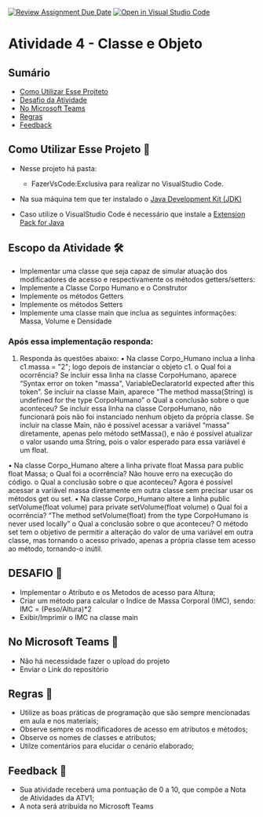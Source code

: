 [![Review Assignment Due Date](https://classroom.github.com/assets/deadline-readme-button-22041afd0340ce965d47ae6ef1cefeee28c7c493a6346c4f15d667ab976d596c.svg)](https://classroom.github.com/a/RPHb6JFs)
[![Open in Visual Studio Code](https://classroom.github.com/assets/open-in-vscode-2e0aaae1b6195c2367325f4f02e2d04e9abb55f0b24a779b69b11b9e10269abc.svg)](https://classroom.github.com/online_ide?assignment_repo_id=20969749&assignment_repo_type=AssignmentRepo)
# Atividade 4 - Classe e Objeto



## Sumário 
- [Como Utilizar Esse Projteto](#como-utilizar-esse-projeto-)
- [Desafio da Atividade](#desafio-da-atividade-)
- [No Microsoft Teams](#no-microsoft-teams--)
- [Regras](#regras-)
- [Feedback](#feedback-)

## Como Utilizar Esse Projeto 📁

- Nesse projeto há  pasta:
    - FazerVsCode:Exclusiva para realizar no VisualStudio Code. 

- Na sua máquina tem que ter instalado o <a href="https://www.oracle.com/br/java/technologies/downloads/" target="_blank">Java Development Kit (JDK) </a> 
- Caso utilize o VisualStudio Code é necessário que instale a <a href="https://marketplace.visualstudio.com/items?itemName=vscjava.vscode-java-pack" target="_blank">Extension Pack for Java</a>


## Escopo da Atividade 🛠️

- Implementar uma classe que seja capaz de simular atuação dos modificadores de acesso e respectivamente os métodos getters/setters: 
- Implemente a Classe Corpo Humano e o Construtor  
- Implemente os métodos Getters
- Implemente os métodos Setters
- Implemente uma classe main que inclua as seguintes informações: Massa, Volume e Densidade



### Após essa implementação responda:

1. Responda às questões abaixo:
•	Na classe Corpo_Humano inclua a linha c1.massa = "2"; logo depois de instanciar o objeto c1.
    o	Qual foi a ocorrência?
    Se incluir essa linha na classe CorpoHumano, aparece “Syntax error on token "massa", VariableDeclaratorId expected after this token”. Se incluir na classe Main, aparece “The method massa(String) is undefined for the type CorpoHumano”
    o	Qual a conclusão sobre o que aconteceu?
    Se incluir essa linha na classe CorpoHumano, não funcionará pois não foi instanciado nenhum objeto da própria classe. Se incluir na classe Main, não é possível acessar a variável “massa” diretamente, apenas pelo método setMassa(), e não é possível atualizar o valor usando uma String, pois o valor esperado para essa variável é um float.

•	Na classe Corpo_Humano altere a linha private float Massa para public float Massa;
    o	Qual foi a ocorrência?
    Não houve erro na execução do código.
    o	Qual a conclusão sobre o que aconteceu?
    Agora é possível acessar a variável massa diretamente em outra classe sem precisar usar os métodos get ou set. 
•	Na classe Corpo_Humano altere a linha public setVolume(float volume) para private setVolume(float volume)
    o	Qual foi a ocorrência?
    “The method setVolume(float) from the type CorpoHumano is never used locally”
    o	Qual a conclusão sobre o que aconteceu?
    O método set tem o objetivo de permitir a alteração do valor de uma variável em outra classe, mas tornando o acesso privado, apenas a própria classe tem acesso ao método, tornando-o inútil.


## DESAFIO 🚀

- Implementar o Atributo e os Metodos de acesso para Altura;
- Criar um método para calcular o Indíce de Massa Corporal (IMC), sendo: IMC = (Peso/Altura)*2
- Exibir/Imprimir o IMC na classe main


## No Microsoft Teams  👥

- Não há necessidade fazer o upload do projeto 
- Enviar o Link do repositório

## Regras 📄

- Utilize as boas práticas de programação que são sempre mencionadas em aula e nos materiais; 
- Observe sempre os modificadores de acesso em atributos e métodos;
- Observe os nomes de classes e atributos;
- Utilze comentários para elucidar o cenário elaborado;

## Feedback 📨
-  Sua atividade receberá uma pontuação de 0 a 10, que compõe a Nota de Atividades da ATV1;
-  A nota será atribuída no Microsoft Teams
